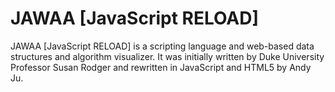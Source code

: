 # JAWAA [JavaScript RELOAD]
JAWAA [JavaScript RELOAD] is a scripting language and web-based data structures and algorithm visualizer. It was initially written by Duke University Professor Susan Rodger and rewritten in JavaScript and HTML5 by Andy Ju.
